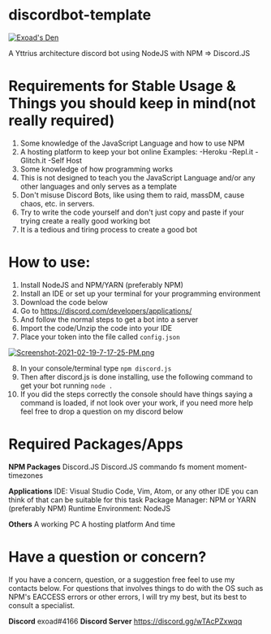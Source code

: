 # discordbot-template
[![Exoad's Den](https://img.shields.io/discord/792194075599568926.svg?label=&logo=discord&logoColor=ffffff&color=7389D8&labelColor=6A7EC2)](https://discord.gg/akrWKWeN)

A Yttrius architecture discord bot using NodeJS with NPM => Discord.JS
# Requirements for Stable Usage & Things you should keep in mind(not really required)
1. Some knowledge of the JavaScript Language and how to use NPM
2. A hosting platform to keep your bot online 
Examples:
-Heroku
-Repl.it
-Glitch.it
-Self Host
4. Some knowledge of how programming works
5. This is not designed to teach you the JavaScript Language and/or any other languages and only serves as a template
6. Don't misuse Discord Bots, like using them to raid, massDM, cause chaos, etc. in servers. 
7. Try to write the code yourself and don't just copy and paste if your trying create a really good working bot
8. It is a tedious and tiring process to create a good bot

# How to use:
1. Install NodeJS and NPM/YARN (preferably NPM)
2. Install an IDE or set up your terminal for your programming environment
3. Download the code below
4. Go to https://discord.com/developers/applications/
5. And follow the normal steps to get a bot into a server
6. Import the code/Unzip the code into your IDE
7. Place your token into the file called `config.json`


[![Screenshot-2021-02-19-7-17-25-PM.png](https://i.postimg.cc/0NpSR4QC/Screenshot-2021-02-19-7-17-25-PM.png)](https://postimg.cc/sBgx5w5B)

8. In your console/terminal type `npm discord.js`
9. Then after discord.js is done installing, use the following command to get your bot running `node .`
10. If you did the steps correctly the console should have things saying a command is loaded, if not look over your work, if you need more help feel free to drop a question on my discord below

# Required Packages/Apps
__NPM Packages__
Discord.JS
Discord.JS commando
fs
moment
moment-timezones

__Applications__
IDE: Visual Studio Code, Vim, Atom, or any other IDE you can think of that can be suitable for this task
Package Manager: NPM or YARN (preferably NPM)
Runtime Environment: NodeJS

__Others__
A working PC
A hosting platform
And time

# Have a question or concern?
If you have a concern, question, or a suggestion free feel to use my contacts below. For questions that involves things to do with the OS such as NPM's EACCESS errors or other errors, I will try my best, but its best to consult a specialist.

**Discord** exoad#4166
**Discord Server** https://discord.gg/wTAcPZxwqq


